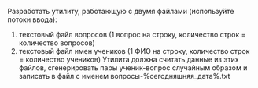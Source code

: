 Разработать утилиту, работающую с двумя файлами (используйте потоки ввода):
1) текстовый файл вопросов (1 вопрос на строку, количество строк = количество вопросов)
2) текстовый файл имен учеников (1 ФИО на строку, количество строк = количество учеников)
Утилита должна считать данные из этих файлов, сгенерировать пары ученик-вопрос случайным образом и записать в файл с именем вопросы-%сегодняшняя_дата%.txt
